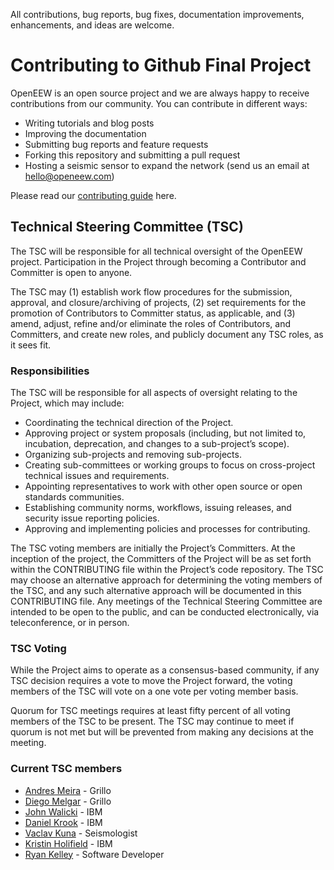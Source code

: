 All contributions, bug reports, bug fixes, documentation improvements, enhancements, and ideas are welcome.

# Contributing to Github Final Project

OpenEEW is an open source project and we are always happy to receive contributions from our community. You can contribute in different ways:

- Writing tutorials and blog posts
- Improving the documentation
- Submitting bug reports and feature requests
- Forking this repository and submitting a pull request
- Hosting a seismic sensor to expand the network (send us an email at [hello@openeew.com](mailto:hello@openeew.com))

Please read our [contributing guide](https://github.com/openeew/openeew/wiki/Getting-Involved) here.

## Technical Steering Committee (TSC)

The TSC will be responsible for all technical oversight of the OpenEEW project. Participation in the Project through becoming a Contributor and Committer is open to anyone.

The TSC may (1) establish work flow procedures for the submission, approval, and closure/archiving of projects, (2) set requirements for the promotion of Contributors to Committer status, as applicable, and (3) amend, adjust, refine and/or eliminate the roles of Contributors, and Committers, and create new roles, and publicly document any TSC roles, as it sees fit.

### Responsibilities

The TSC will be responsible for all aspects of oversight relating to the Project, which may include:

- Coordinating the technical direction of the Project.
- Approving project or system proposals (including, but not limited to, incubation, deprecation, and changes to a sub-project’s scope).
- Organizing sub-projects and removing sub-projects.
- Creating sub-committees or working groups to focus on cross-project technical issues and requirements.
- Appointing representatives to work with other open source or open standards communities.
- Establishing community norms, workflows, issuing releases, and security issue reporting policies.
- Approving and implementing policies and processes for contributing.

The TSC voting members are initially the Project’s Committers. At the inception of the project, the Committers of the Project will be as set forth within the CONTRIBUTING file within the Project’s code repository. The TSC may choose an alternative approach for determining the voting members of the TSC, and any such alternative approach will be documented in this CONTRIBUTING file. Any meetings of the Technical Steering Committee are intended to be open to the public, and can be conducted electronically, via teleconference, or in person.

### TSC Voting

While the Project aims to operate as a consensus-based community, if any TSC decision requires a vote to move the Project forward, the voting members of the TSC will vote on a one vote per voting member basis.

Quorum for TSC meetings requires at least fifty percent of all voting members of the TSC to be present. The TSC may continue to meet if quorum is not met but will be prevented from making any decisions at the meeting.

### Current TSC members

- [Andres Meira](https://github.com/andygrillo) - Grillo
- [Diego Melgar](https://github.com/dmelgarm) - Grillo
- [John Walicki](https://github.com/johnwalicki) - IBM
- [Daniel Krook](https://github.com/krook) - IBM
- [Vaclav Kuna](https://github.com/vkuna) - Seismologist
- [Kristin Holifield](https://www.linkedin.com/in/kristinholifield) - IBM
- [Ryan Kelley](https://github.com/rdkelley) - Software Developer
